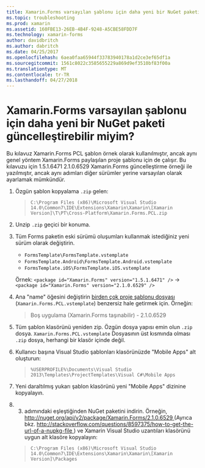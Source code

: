 ```yaml
---
title: Xamarin.Forms varsayılan şablonu için daha yeni bir NuGet paketi güncelleştirebilir miyim?
ms.topic: troubleshooting
ms.prod: xamarin
ms.assetid: 160FBE13-26EB-4B4F-9248-A5CBE58FDD7F
ms.technology: xamarin-forms
author: davidbritch
ms.author: dabritch
ms.date: 04/25/2017
ms.openlocfilehash: 6aea0faa65944f33783940178a1d2ce3ef65df1a
ms.sourcegitcommit: 1561c8022c3585655229a869d9ef3510bf83f00a
ms.translationtype: MT
ms.contentlocale: tr-TR
ms.lasthandoff: 04/27/2018
---
```

# <a name="can-i-update-the-xamarinforms-default-template-to-a-newer-nuget-package"></a>Xamarin.Forms varsayılan şablonu için daha yeni bir NuGet paketi güncelleştirebilir miyim?

Bu kılavuz Xamarin.Forms PCL şablon örnek olarak kullanılmıştır, ancak aynı genel yöntem Xamarin.Forms paylaşılan proje şablonu için de çalışır. Bu kılavuzu için 1.5.1.6471 2.1.0.6529 Xamarin.Forms güncelleştirme örneği ile yazılmıştır, ancak aynı adımları diğer sürümler yerine varsayılan olarak ayarlamak mümkündür.

1.  Özgün şablon kopyalama `.zip` gelen:

    > `C:\Program Files (x86)\Microsoft Visual Studio 14.0\Common7\IDE\Extensions\Xamarin\Xamarin\[Xamarin Version]\T\PT\Cross-Platform\Xamarin.Forms.PCL.zip`

2.  Unzip `.zip` geçici bir konuma.

3.  Tüm Forms paketin eski sürümü oluşumları kullanmak istediğiniz yeni sürüm olarak değiştirin.
    *   `FormsTemplate\FormsTemplate.vstemplate`
    *   `FormsTemplate.Android\FormsTemplate.Android.vstemplate`
    *   `FormsTemplate.iOS\FormsTemplate.iOS.vstemplate`

    Örnek: `<package id="Xamarin.Forms" version="1.5.1.6471" />` -> `<package id="Xamarin.Forms" version="2.1.0.6529" />`

4.  Ana "name" öğesini değiştirin [birden çok proje şablonu dosyası](http://msdn.microsoft.com/library/ms185308.aspx) (`Xamarin.Forms.PCL.vstemplate`) benzersiz hale getirmek için. Örneğin:
    > <Name>Boş uygulama (Xamarin.Forms taşınabilir) - 2.1.0.6529</Name>

5.  Tüm şablon klasörünü yeniden zip. Özgün dosya yapısı emin olun `.zip` dosya. `Xamarin.Forms.PCL.vstemplate` Dosyasının üst kısmında olması `.zip` dosya, herhangi bir klasör içinde değil.

6.  Kullanıcı başına Visual Studio şablonları klasörünüzde "Mobile Apps" alt oluşturun:
    > `%USERPROFILE%\Documents\Visual Studio 2013\Templates\ProjectTemplates\Visual C#\Mobile Apps`

7.  Yeni daraltılmış yukarı şablon klasörünü yeni "Mobile Apps" dizinine kopyalayın.

8.  3. adımındaki eşleştiğinden NuGet paketini indirin. Örneğin, [ http://nuget.org/api/v2/package/Xamarin.Forms/2.1.0.6529 ](http://nuget.org/api/v2/package/Xamarin.Forms/2.1.0.6529) (Ayrıca bkz. [ http://stackoverflow.com/questions/8597375/how-to-get-the-url-of-a-nupkg-file ](http://stackoverflow.com/questions/8597375/how-to-get-the-url-of-a-nupkg-file)) ve Xamarin Visual Studio uzantıları klasörünü uygun alt klasöre kopyalayın:
    > `C:\Program Files (x86)\Microsoft Visual Studio 14.0\Common7\IDE\Extensions\Xamarin\Xamarin\[Xamarin Version]\Packages`

